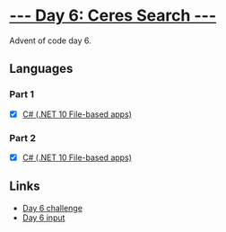 # [--- Day 6: Ceres Search ---](https://adventofcode.com/2024/day/6)

Advent of code day 6.

## Languages

### Part 1

- [x] [C# (.NET 10 File-based apps)](part1.cs)

### Part 2

- [x] [C# (.NET 10 File-based apps)](part2.cs)

## Links

- [Day 6 challenge](https://adventofcode.com/2024/day/6)
- [Day 6 input](https://adventofcode.com/2024/day/6/input)
